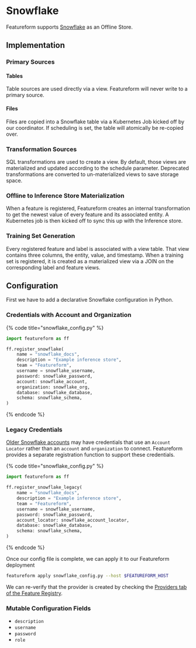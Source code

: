 # Snowflake

Featureform supports [Snowflake](https://www.snowflake.com/) as an Offline Store.

## Implementation <a href="#implementation" id="implementation"></a>

### Primary Sources

#### Tables

Table sources are used directly via a view. Featureform will never write to a primary source.

#### Files

Files are copied into a Snowflake table via a Kubernetes Job kicked off by our coordinator. If scheduling is set, the table will atomically be re-copied over.

### Transformation Sources

SQL transformations are used to create a view. By default, those views are materialized and updated according to the schedule parameter. Deprecated transformations are converted to un-materialized views to save storage space.

### Offline to Inference Store Materialization

When a feature is registered, Featureform creates an internal transformation to get the newest value of every feature and its associated entity. A Kubernetes job is then kicked off to sync this up with the Inference store.

### Training Set Generation

Every registered feature and label is associated with a view table. That view contains three columns, the entity, value, and timestamp. When a training set is registered, it is created as a materialized view via a JOIN on the corresponding label and feature views.

## Configuration <a href="#configuration" id="configuration"></a>

First we have to add a declarative Snowflake configuration in Python.

### Credentials with Account and Organization

{% code title="snowflake_config.py" %}

```python
import featureform as ff

ff.register_snowflake(
    name = "snowflake_docs",
    description = "Example inference store",
    team = "Featureform",
    username = snowflake_username,
    password: snowflake_password,
    account: snowflake_account,
    organization: snowflake_org,
    database: snowflake_database,
    schema: snowflake_schema,
)
```

{% endcode %}

### Legacy Credentials

[Older Snowflake accounts](https://docs.snowflake.com/en/user-guide/admin-account-identifier.html#using-an-account-locator-as-an-identifier) may have credentials that use an `Account Locator` rather than
an `account` and `organization` to connect. Featureform provides a separate registration
function to support these credentials.

{% code title="snowflake_config.py" %}

```python
import featureform as ff

ff.register_snowflake_legacy(
    name = "snowflake_docs",
    description = "Example inference store",
    team = "Featureform",
    username = snowflake_username,
    password: snowflake_password,
    account_locator: snowflake_account_locator,
    database: snowflake_database,
    schema: snowflake_schema,
)
```

{% endcode %}

Once our config file is complete, we can apply it to our Featureform deployment

```bash
featureform apply snowflake_config.py --host $FEATUREFORM_HOST
```

We can re-verify that the provider is created by checking the [Providers tab of the Feature Registry](../getting-started/exploring-the-feature-registry.md).

### Mutable Configuration Fields

* `description`
* `username`
* `password`
* `role`
